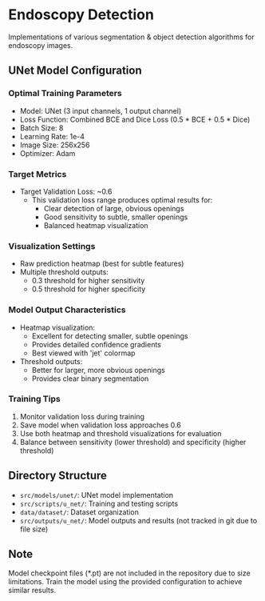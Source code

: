 # Endoscopy Detection

Implementations of various segmentation & object detection algorithms for endoscopy images.

## UNet Model Configuration

### Optimal Training Parameters
- Model: UNet (3 input channels, 1 output channel)
- Loss Function: Combined BCE and Dice Loss (0.5 * BCE + 0.5 * Dice)
- Batch Size: 8
- Learning Rate: 1e-4
- Image Size: 256x256
- Optimizer: Adam

### Target Metrics
- Target Validation Loss: ~0.6
  - This validation loss range produces optimal results for:
    - Clear detection of large, obvious openings
    - Good sensitivity to subtle, smaller openings
    - Balanced heatmap visualization

### Visualization Settings
- Raw prediction heatmap (best for subtle features)
- Multiple threshold outputs:
  - 0.3 threshold for higher sensitivity
  - 0.5 threshold for higher specificity

### Model Output Characteristics
- Heatmap visualization:
  - Excellent for detecting smaller, subtle openings
  - Provides detailed confidence gradients
  - Best viewed with 'jet' colormap
- Threshold outputs:
  - Better for larger, more obvious openings
  - Provides clear binary segmentation

### Training Tips
1. Monitor validation loss during training
2. Save model when validation loss approaches 0.6
3. Use both heatmap and threshold visualizations for evaluation
4. Balance between sensitivity (lower threshold) and specificity (higher threshold)

## Directory Structure
- `src/models/unet/`: UNet model implementation
- `src/scripts/u_net/`: Training and testing scripts
- `data/dataset/`: Dataset organization
- `src/outputs/u_net/`: Model outputs and results (not tracked in git due to file size)

## Note
Model checkpoint files (*.pt) are not included in the repository due to size limitations. Train the model using the provided configuration to achieve similar results.